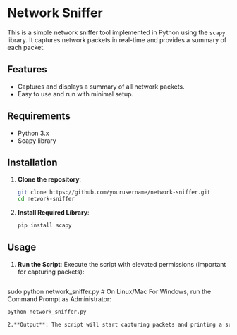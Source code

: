 # Network Sniffer

This is a simple network sniffer tool implemented in Python using the `scapy` library. It captures network packets in real-time and provides a summary of each packet.

## Features

- Captures and displays a summary of all network packets.
- Easy to use and run with minimal setup.

## Requirements

- Python 3.x
- Scapy library

## Installation

1. **Clone the repository**:
   ```bash
   git clone https://github.com/yourusername/network-sniffer.git
   cd network-sniffer
2. **Install Required Library**:
   ``` bash
   pip install scapy
## Usage

1. **Run the Script**: Execute the script with elevated permissions (important for capturing packets):
   ``` bash
  sudo python network_sniffer.py  # On Linux/Mac
  For Windows, run the Command Prompt as Administrator:
  ``` bash
  python network_sniffer.py

2.**Output**: The script will start capturing packets and printing a summary for each packet. Press Ctrl+C to stop the sniffer.







   
